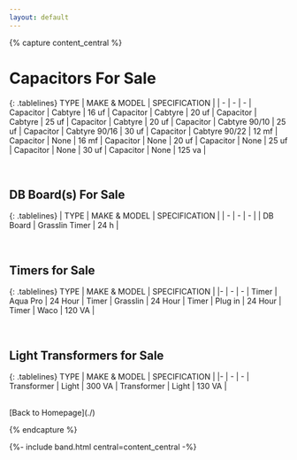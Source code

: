 ```yaml
---
layout: default
---
```


{% capture content_central %}

# Capacitors For Sale

{: .tablelines}
TYPE	|	MAKE & MODEL	|	SPECIFICATION	|
| -	|	-	|	-	|
Capacitor	|	Cabtyre	|	16 uf	|
Capacitor	|	Cabtyre	|	20 uf	|
Capacitor	|	Cabtyre	|	25 uf	|
Capacitor	|	Cabtyre	|	20 uf	|
Capacitor	|	Cabtyre 90/10	|	25 uf	|
Capacitor	|	Cabtyre 90/16	|	30 uf	|
Capacitor	|	Cabtyre 90/22	|	12 mf	|
Capacitor	|	None	|	16 mf	|
Capacitor	|	None	|	20 uf	|
Capacitor	|	None	|	25 uf	|
Capacitor	|	None	|	30 uf	|
Capacitor	|	None	|	125 va	|

<br/>

## DB Board(s) For Sale

{: .tablelines}
| TYPE	|	MAKE & MODEL	|	SPECIFICATION	|
| -	|	-	|	-	|
| DB Board	|	Grasslin Timer	|	24 h	|

<br/>

## Timers for Sale

{: .tablelines}
TYPE	|	MAKE & MODEL	|	SPECIFICATION	|
|-	|	-	|	-	|
Timer	|	Aqua Pro	|	24 Hour	|
Timer	|	Grasslin	|	24 Hour |
Timer	|	Plug in	    |	24 Hour	|
Timer	|	Waco	    |	120 VA	|

<br/>

## Light Transformers for Sale

{: .tablelines}
TYPE	|	MAKE & MODEL	|	SPECIFICATION	|
|-	|	-	|	-	|
Transformer	|	Light	|	300 VA	|
Transformer	|	Light	|	130 VA |

<br/>
[Back to Homepage](./)

{% endcapture %}

{%- include band.html central=content_central -%}
